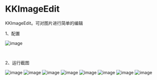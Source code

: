 # KKImageEdit
KKImageEdit。可对图片进行简单的编辑

1、配置  

![image](https://github.com/WUYUJIAN/KKImageEdit/blob/master/截图/配置.PNG) 
  
    
    
2、运行截图

![image](https://github.com/WUYUJIAN/KKImageEdit/blob/master/截图/1.PNG) 
![image](https://github.com/WUYUJIAN/KKImageEdit/blob/master/截图/2.PNG) 
![image](https://github.com/WUYUJIAN/KKImageEdit/blob/master/截图/3.PNG) 
![image](https://github.com/WUYUJIAN/KKImageEdit/blob/master/截图/4.PNG) 
![image](https://github.com/WUYUJIAN/KKImageEdit/blob/master/截图/5.PNG) 
![image](https://github.com/WUYUJIAN/KKImageEdit/blob/master/截图/6.PNG) 
![image](https://github.com/WUYUJIAN/KKImageEdit/blob/master/截图/7.PNG) 
![image](https://github.com/WUYUJIAN/KKImageEdit/blob/master/截图/8.PNG) 
